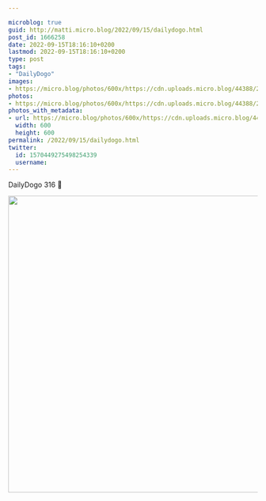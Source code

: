 ```yaml
---

microblog: true
guid: http://matti.micro.blog/2022/09/15/dailydogo.html
post_id: 1666258
date: 2022-09-15T18:16:10+0200
lastmod: 2022-09-15T18:16:10+0200
type: post
tags:
- "DailyDogo"
images:
- https://micro.blog/photos/600x/https://cdn.uploads.micro.blog/44388/2022/022a36bc4d.jpg
photos:
- https://micro.blog/photos/600x/https://cdn.uploads.micro.blog/44388/2022/022a36bc4d.jpg
photos_with_metadata:
- url: https://micro.blog/photos/600x/https://cdn.uploads.micro.blog/44388/2022/022a36bc4d.jpg
  width: 600
  height: 600
permalink: /2022/09/15/dailydogo.html
twitter:
  id: 1570449275498254339
  username:
---
```

DailyDogo 316 🐶

<img src="/media/uploads/2022/022a36bc4d.jpg" width="600" height="600" alt="" />
